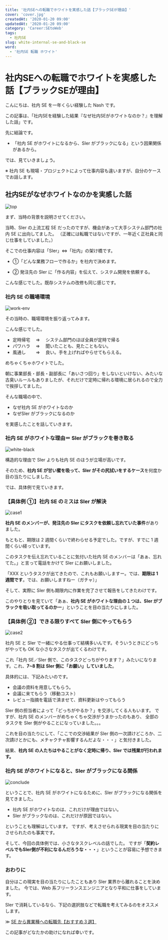 ```yaml
---
title: '社内SEへの転職でホワイトを実感した話【ブラックSEが理由】'
cover: 'cover.jpg'
createdAt: '2020-01-20 09:00'
updatedAt: '2020-01-20 09:00'
category: 'Career:SEtoWeb'
tags:
  - 社内SE
slug: white-internal-se-and-black-se
word:
  - '社内SE 転職 ホワイト'
---
```


# 社内SEへの転職でホワイトを実感した話【ブラックSEが理由】

こんにちは、社内 SE を一年くらい経験した Nash です。

この記事は、「社内SEを経験した結果『なぜ社内SEがホワイトなのか？』を理解した話」です。

先に結論です。

- 「社内 SE がホワイトになるから、SIer がブラックになる」という因果関係があるから。

では、見ていきましょう。

※ 社内 SE も現場・プロジェクトによって仕事内容も違いますが、自分のケースでお話します。

## 社内SEがなぜホワイトなのかを実感した話

![top](./cover.jpg)

まず、当時の背景を説明させてください。

当時、SIer の上流工程 SE だったのですが、機会があって大手システム部門の社内 SE に出向してました。
（正確には転職ではないですが、一年近く正社員と同じ仕事をしていました。）

そこでの仕事内容は「SIer」⇔「社内」の架け橋です。

- ①「どんな業務フローで作るか」を社内で決めます。

- ② 発注先の SIer に「作る内容」を伝えて、システム開発を依頼する。

こんな感じでした。既存システムの改修も同じ感じです。

### 社内 SE の職場環境

![work-env](./1_env.jpg)

その当時の、職場環境を振り返ってみます。

こんな感じでした。

- 定時帰宅　 ⇒ 　システム部門のほぼ全員が定時で帰る
- パワハラ　 ⇒ 　聞いたことも、見たこともない。
- 風通し　　 ⇒ 　良い。手を上げればやらせてもらえる。

めちゃくちゃホワイトでした。

朝に事業部長・部長・副部長に「あいさつ回り」をしないといけない、みたいな古臭いルールもありましたが、それだけで定時に帰れる環境に居られるので全力で挨拶してました。

そんな職場の中で、

- なぜ社内 SE がホワイトなのか
- なぜSIer がブラックになるのか

を実感したことを話していきます。

### 社内 SE がホワイトな理由＝ SIer がブラックを巻き取る

![white-black](./2_reason.jpg)

構造的な理由で SIer よりも社内 SE のほうが立場が高いです。

そのため、**社内 SE が甘い蜜を吸って、SIer がその尻拭いをするケース**を何度か目の当たりにしました。

では、具体例で見ていきます。

### 【具体例 ①】社内 SE のミスは SIer が解決

![case1](./3_case1.jpg)

**社内 SE のメンバーが、発注先の SIer にタスクを依頼し忘れていた事件**がありました。

もともと、期限は 2 週間くらいで終わらせる予定でした。ですが、すでに 1 週間くらい経っています。

このタスクを伝え忘れていることに気付いた社内 SE のメンバーは「あぁ、忘れてた。」と言って電話をかけて SIer にお願いしました。

「XXX というタスクが出てきたので、これもお願いしますー。では、**期限は 1 週間です**。では、お願いしますねー（ガチャ）」

そして、実際に SIer 側も期限内に作業を完了させて報告をしてきたわけです。

このやりとりを見ていて「あぁ、**社内 SE がホワイトな理由の１つは、SIer がブラックを吸い取ってるのかー**」ということを目の当たりにしました。

### 【具体例 ②】できる限りすべて SIer 側にやってもらう

![case2](./4_case2.jpg)

社内 SE と SIer で一緒にやる仕事って結構多いんです。そういうときにどっちがやっても OK な小さなタスクが出てくるわけです。

これ「社内 SE／SIer 側で、このタスクどっちがやります？」みたいになります。これ、**7~8 割は SIer 側に「お願い」していました**。

具体的には、下記みたいのです。

- 会議の資料を用意してもらう。
- 会議に来てもらう（移動コスト）
- レビュー指摘を電話で済ませて、資料更新はやってもらう

SIer 側の担当者によって「どっちがやるか？」を交渉してくる人もいます。
ですが、社内 SE のメンバーがめちゃくちゃ交渉がうまかったのもあり、
全部のタスクを SIer 側がやることになっていました。。。

これを目の当たりにして、「ここでの交渉結果が SIer 側の一次請けどころか、二次請けとかにも、メチャクチャ影響するんだよな・・・」と気付きました。

結果、**社内 SE の人たちはやることがなく定時に帰り、SIer では残業が行われます。**

### 社内 SE がホワイトになると、SIer がブラックになる関係

![conclude](./5_conclude.jpg)

ということで、社内 SE がホワイトになるために、SIer がブラックになる関係を見てきました。

- 社内 SE がホワイトなのは、これだけが理由ではない。
- SIer がブラックなのは、これだけが原因ではない。

ということも理解はしています。
ですが、考えさせられる現実を目の当たりにさせられたのも事実です。

そして、今回の具体例では、小さなタスクレベルの話でした。
ですが「**契約レベルでもSIer側が不利になるんだろうな・・・**」ということが容易に予想できます。

### おわりに

自分はこの現実を目の当たりにしたこともあり SIer 業界から離れることを決めました。
今では、Web 系フリーランスエンジニアとなり平和に仕事をしています。

SIer で消耗しているなら、下記の選択肢などで転職を考えてみるのをオススメします。

≫ [SE から異業種への転職先【おすすめ３選】](/recommend-job-change-choices-from-se)

この記事がどなたかの助けになれば幸いです。
